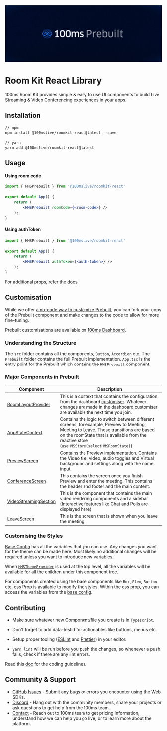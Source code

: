 
![Banner](https://github.com/100mslive/web-sdks/blob/06c65259912db6ccd8617f2ecb6fef51429251ec/prebuilt-banner.png)
# Room Kit React Library


100ms Room Kit provides simple & easy to use UI components to build Live Streaming & Video Conferencing experiences in your apps.

## Installation

```
// npm
npm install @100mslive/roomkit-react@latest --save

// yarn
yarn add @100mslive/roomkit-react@latest
```

## Usage

#### Using room code

```jsx
import { HMSPrebuilt } from '@100mslive/roomkit-react'

export default App() {
    return (
        <HMSPrebuilt roomCode={<room-code>} />
    );
}
```

#### Using authToken

```jsx
import { HMSPrebuilt } from '@100mslive/roomkit-react'

export default App() {
    return (
        <HMSPrebuilt authToken={<auth-token>} />
    );
}
```

For additional props, refer the [docs](https://www.100ms.live/docs/javascript/v2/quickstart/prebuilt-quickstart#props-for-hmsprebuilt)

## Customisation
While we offer [a no-code way to customize Prebuilt](https://www.100ms.live/docs/get-started/v2/get-started/prebuilt/overview#customize-prebuilt), you can fork your copy of the Prebuilt component and make changes to the code to allow for more fine-tuning.

Prebuilt customisations are available on [100ms Dashboard](https://dashboard.100ms.live).

### Understanding the Structure

The `src` folder contains all the components, `Button`, `Accordion` etc.
The `Prebuilt` folder contains the full Prebuilt implementation.
`App.tsx` is the entry point for the Prebuilt which contains the `HMSPrebuilt` component.

### Major Components in Prebuilt

| Component | Description |
|--|--|
| [RoomLayoutProvider](src/Prebuilt/provider/roomLayoutProvider/index.tsx) | This is a context that contains the configuration from the dashboard [customiser](https://dashboard.100ms.live/). Whatever changes are made in the dashboard customiser are available the next time you join.|
|[AppStateContext](src/Prebuilt/AppStateContext.tsx)  | Contains the logic to switch between different screens, for example, Preview to Meeting, Meeting to Leave. These transitions are based on the roomState that is available from the reactive store (`useHMSStore(selectHMSRoomState)`). |
| [PreviewScreen](src/Prebuilt/components/Preview/PreviewScreen.tsx) | Contains the Preview implementation. Contains the Video tile, video, audio toggles and Virtual background and settings along with the name input.|
| [ConferenceScreen](src/Prebuilt/components/ConferenceScreen.tsx) | This contains the screen once you finish Preview and enter the meeting. This contains the header and footer and the main content.|
| [VideoStreamingSection](src/Prebuilt/layouts/VideoStreamingSection.tsx) |This is the component that contains the main video rendering components and a sidebar (Interactive features like Chat and Polls are displayed here)  |
| [LeaveScreen](src/Prebuilt/components/LeaveScreen.tsx) |This is the screen that is shown when you leave the meeting  |


### Customising the Styles

[Base Config](./src/Theme/base.config.ts) has all the variables that you can use. Any changes you want for the theme can be made here. Most likely no additional changes will be required unless you want to introduce new variables.

When [`HMSThemeProvider`](./src/Theme/ThemeProvider.tsx) is used at the top level, all the variables will be available for all the children under this component tree.

For components created using the base components like `Box`, `Flex`, `Button` etc, css Prop is available to modify the styles. Within the css prop, you can access the variables from the [base config](./src/Theme/base.config.ts).


## Contributing

- Make sure whatever new Component/file you create is in `Typescript`.

- Don't forget to add data-testid for actionables like buttons, menus etc.

- Setup proper tooling ([ESLint](https://eslint.org/) and [Prettier](https://prettier.io/)) in your editor. 

- `yarn lint` will be run before you push the changes, so whenever a push fails, check if there are any lint errors.

Read this [doc](../../DEVELOPER.MD) for the coding guidelines.

## Community & Support

-   [GitHub Issues](https://github.com/100mslive/web-sdks/issues) - Submit any bugs or errors you encounter using the Web SDKs.
-   [Discord](https://discord.com/invite/kGdmszyzq2) - Hang out with the community members, share your projects or ask questions to get help from the 100ms team.
-   [Contact](https://www.100ms.live/contact) - Reach out to 100ms team to get pricing information, understand how we can help you go live, or to learn more about the platform.
